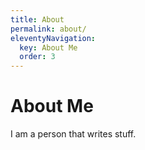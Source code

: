 ```yaml
---
title: About
permalink: about/
eleventyNavigation:
  key: About Me
  order: 3
---
```


# About Me

I am a person that writes stuff.
